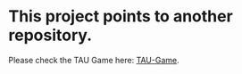 
# This project points to another repository.

Please check the TAU Game here:
 [TAU-Game](https://github.com/s20681/TAU-CoffeeMachine/](https://github.com/s20681/TAU-game)).
